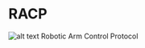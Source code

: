 # RACP
![alt text](https://raw.githubusercontent.com/gabrielruoff/RACP/master/Logo.jpeg)
Robotic Arm Control Protocol
